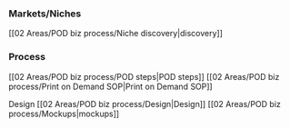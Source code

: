 
### Markets/Niches
[[02 Areas/POD biz process/Niche discovery|discovery]]

### Process
[[02 Areas/POD biz process/POD steps|POD steps]]
[[02 Areas/POD biz process/Print on Demand SOP|Print on Demand SOP]]

Design
[[02 Areas/POD biz process/Design|Design]]
[[02 Areas/POD biz process/Mockups|mockups]]
